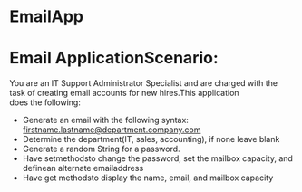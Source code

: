# EmailApp

# Email ApplicationScenario: 

You are an IT Support Administrator Specialist and are charged with the task of creating email accounts for new hires.This application  
does the following:
- Generate an email with the following syntax: firstname.lastname@department.company.com
- Determine the department(IT, sales, accounting), if none leave blank
- Generate a random String for a password.
- Have setmethodsto change the password, set the mailbox capacity, and definean alternate emailaddress
- Have get methodsto display the name, email, and mailbox capacity
